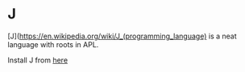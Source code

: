 # J

[J](https://en.wikipedia.org/wiki/J_(programming_language) is a neat language with roots in APL. 


Install J from [here](https://code.jsoftware.com/wiki/System/Installation/All-in-One)